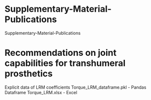 # Supplementary-Material-Publications
Supplementary-Material-Publications

# Recommendations on joint capabilities for transhumeral prosthetics
Explicit data of LRM coefficients
Torque_LRM_dataframe.pkl - Pandas Dataframe
Torque_LRM.xlsx - Excel 
